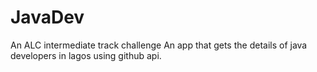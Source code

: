 # JavaDev
An ALC intermediate track challenge
An app that gets the details of java developers in lagos using github api.
